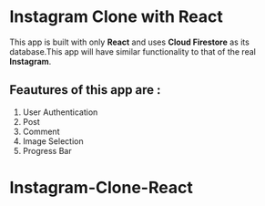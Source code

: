 # Instagram Clone with **React**

This app is built with only **React** and uses **Cloud Firestore** as its database.This app will have similar functionality to that of the real **Instagram**.

## Feautures of this app are :
1. User Authentication
1. Post
1. Comment
3. Image Selection
4. Progress Bar
# Instagram-Clone-React
